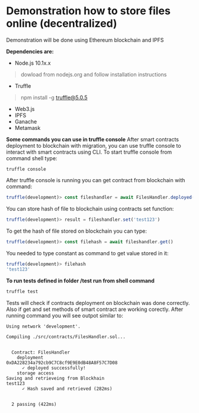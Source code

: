 # Demonstration how to store files online (decentralized)


Demonstration will be done using Ethereum blockchain and IPFS

**Dependencies are:**
- Node.js 10.1x.x
> dowload from nodejs.org and follow installation instructions
- Truffle
> npm install -g truffle@5.0.5
- Web3.js
- IPFS
- Ganache
- Metamask

**Some commands you can use in truffle console**
After smart contracts deployment to blockchain with migration, you can use truffle console to interact with smart contracts using CLI. To start truffle console from command shell type:
```shell
truffle console
```
After truffle console is running you can get contract from blockchain with command:
```javascript
truffle(development)> const fileshandler = await FilesHandler.deployed()
```
You can store hash of file to blockchain using contracts set function:
```javascript
truffle(development)> result = fileshandler.set('test123')
```
To get the hash of file stored on blockchain you can type:
```javascript
truffle(development)> const filehash = await fileshandler.get()
```
You needed to type constant as command to get value stored in it:
```javascript
truffle(development)> filehash
'test123'
```

**To run tests defined in folder /test run from shell command**  
```javascript
truffle test
```
Tests will check if contracts deployment on blockchain was done correctly.  Also if get and set methods of smart contract are working corectly. After running command you will see outpot similar to:
```shell
Using network 'development'.

Compiling ./src/contracts/FilesHandler.sol...


  Contract: FilesHandler
    deployment
0xDA228234a792cb9C7C8cf9E9E0dB48A8F57C7D08
      ✓ deployed successfully!
    storage access
Saving and retrieveing from Blockhain
test123
      ✓ Hash saved and retrieved (282ms)


  2 passing (422ms)

```
